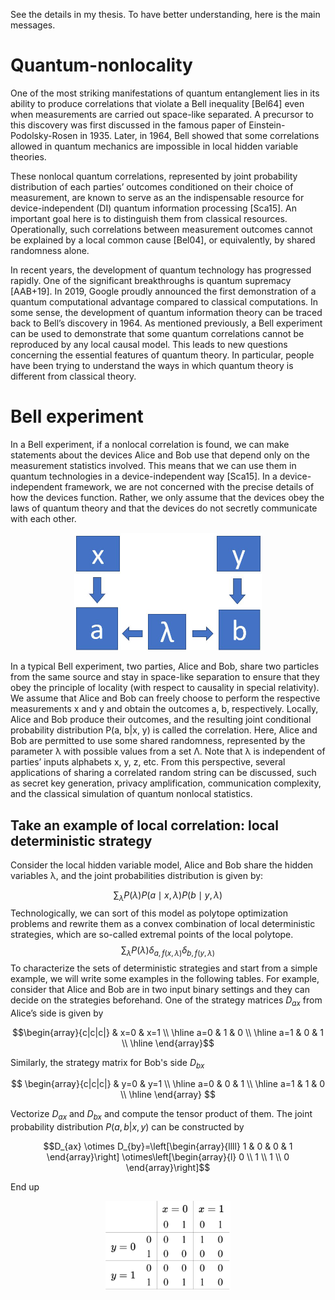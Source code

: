 See the details in my thesis. To have better understanding, here is the main messages.
# Quantum-nonlocality

One of the most striking manifestations of quantum entanglement lies in its ability to produce correlations that violate a Bell inequality [Bel64] even when measurements are carried out space-like separated. A precursor to this discovery was first discussed in the famous paper of Einstein-Podolsky-Rosen in 1935. Later, in 1964, Bell showed that some correlations allowed in quantum mechanics are impossible in local hidden variable theories.

These nonlocal quantum correlations, represented by joint probability distribution of each parties’ outcomes conditioned on their choice of measurement, are known to serve as an the indispensable resource for device-independent (DI) quantum information processing
[Sca15]. An important goal here is to distinguish them from classical resources. Operationally, such correlations between measurement outcomes cannot be explained by a local common cause [Bel04], or equivalently, by shared randomness alone.

In recent years, the development of quantum technology has progressed rapidly. One of the significant breakthroughs is quantum supremacy [AAB+19]. In 2019, Google proudly announced the first demonstration of a quantum computational advantage compared to classical computations. In some sense, the development of quantum information theory can be traced back to Bell’s discovery in 1964. As mentioned previously, a Bell experiment can be used to demonstrate that some quantum correlations cannot be reproduced by any local causal model. This leads to new questions concerning the essential features of quantum theory. In particular, people have been trying to understand the ways in which quantum theory is different from classical theory.

#  Bell experiment
In a Bell experiment, if a nonlocal correlation is found, we can make statements about the
devices Alice and Bob use that depend only on the measurement statistics involved. This
means that we can use them in quantum technologies in a device-independent way [Sca15].
In a device-independent framework, we are not concerned with the precise details of how the
devices function. Rather, we only assume that the devices obey the laws of quantum theory
and that the devices do not secretly communicate with each other.
<div align=center><img src="https://github.com/fluttering13/Quantum-nonlocality/blob/master/Figure/Bell_sceanrio.png" width="300px"/></div>


In a typical Bell experiment, two parties, Alice and Bob, share two particles from the
same source and stay in space-like separation to ensure that they obey the principle of locality (with respect to causality in special relativity). We assume that Alice and Bob can
freely choose to perform the respective measurements x and y and obtain the outcomes a,
b, respectively. Locally, Alice and Bob produce their outcomes, and the resulting joint conditional probability distribution P(a, b|x, y) is called the correlation. Here, Alice and Bob
are permitted to use some shared randomness, represented by the parameter λ with possible
values from a set Λ. Note that λ is independent of parties’ inputs alphabets x, y, z, etc. From
this perspective, several applications of sharing a correlated random string can be discussed,
such as secret key generation, privacy amplification, communication complexity, and the
classical simulation of quantum nonlocal statistics.

## Take an example of local correlation: local deterministic strategy
Consider the local hidden variable model, Alice and Bob share the hidden variables λ, and
the joint probabilities distribution is given by:

$$\sum_\lambda P(\lambda) P(a \mid x, \lambda) P(b \mid y, \lambda)$$
Technologically, we can sort of this model as polytope optimization problems and rewrite
them as a convex combination of local deterministic strategies, which are so-called extremal
points of the local polytope.
$$\sum_\lambda P(\lambda) \delta_{a, f(x, \lambda)} \delta_{b, f(y, \lambda)}$$
To characterize the sets of deterministic strategies and start from a simple example, we will
write some examples in the following tables. For example, consider that Alice and Bob are
in two input binary settings and they can decide on the strategies beforehand. One of the
strategy matrices $D_{ax}$ from Alice’s side is given by

$$\begin{array}{c|c|c|} 
& x=0 & x=1 \\
\hline a=0 & 1 & 0 \\
\hline a=1 & 0 & 1 \\
\hline
\end{array}$$

Similarly, the strategy matrix for Bob's side $D_{bx}$

$$
\begin{array}{c|c|c|} 
& y=0 & y=1 \\
\hline a=0 & 0 & 1 \\
\hline a=1 & 1 & 0 \\
\hline
\end{array}
$$

Vectorize $D_{ax}$ and $D_{bx}$ and compute the tensor product of them. The joint probability distribution $P(a,b|x,y)$ can be constructed by

$$D_{ax} \otimes D_{by}=\left[\begin{array}{llll}
1 & 0 & 0 & 1
\end{array}\right] \otimes\left[\begin{array}{l}
0 \\
1 \\
1 \\
0
\end{array}\right]$$

End up
<div align=center><img src="https://github.com/fluttering13/Quantum-nonlocality/blob/master/Figure/mathpix%202023-02-22%2017-46-15.png" width="200px"/></div>
